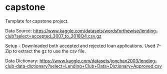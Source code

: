 # capstone
Template for capstone project.

Data Source:
https://www.kaggle.com/datasets/wordsforthewise/lending-club?select=accepted_2007_to_2018Q4.csv.gz

Setup - Downloaded both accepted and rejected loan applications. Used 7-Zip to extract the gz to use the csv file.

Data Dictionary:
https://www.kaggle.com/datasets/jonchan2003/lending-club-data-dictionary?select=Lending+Club+Data+Dictionary+Approved.csv

